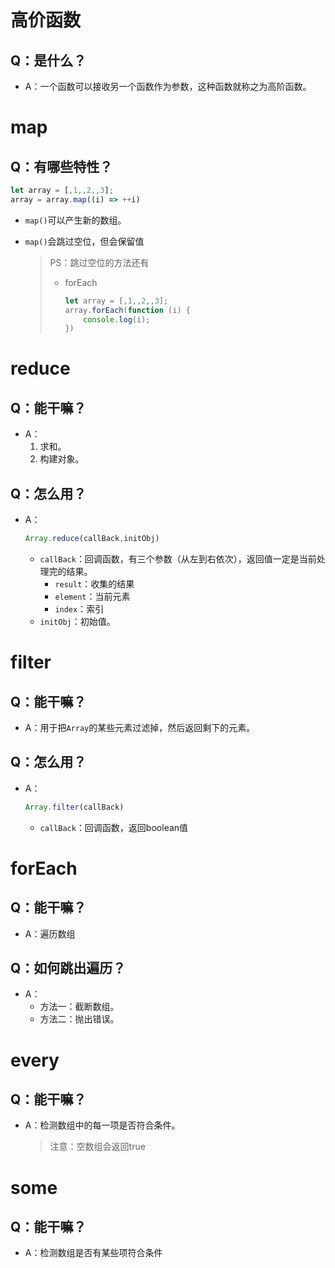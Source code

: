 # 高价函数

## Q：是什么？

* A：一个函数可以接收另一个函数作为参数，这种函数就称之为高阶函数。

# map

## Q：有哪些特性？

````javascript
let array = [,1,,2,,3];
array = array.map((i) => ++i)
````

* `map()`可以产生新的数组。

* `map()`会跳过空位，但会保留值

  > PS：跳过空位的方法还有
  >
  > * forEach
  >
  >   ````javascript
  >   let array = [,1,,2,,3];
  >   array.forEach(function (i) {
  >       console.log(i);
  >   })
  >   ````

# reduce

## Q：能干嘛？

* A：
  1. 求和。
  2. 构建对象。

## Q：怎么用？

* A：

  ````javascript
  Array.reduce(callBack,initObj)
  ````

  * `callBack`：回调函数，有三个参数（从左到右依次），返回值一定是当前处理完的结果。
    * `result`：收集的结果
    * `element`：当前元素
    * `index`：索引
  * `initObj`：初始值。

# filter

## Q：能干嘛？

* A：用于把`Array`的某些元素过滤掉，然后返回剩下的元素。

## Q：怎么用？

* A：

  ````javascript
  Array.filter(callBack)
  ````

  * `callBack`：回调函数，返回boolean值

# forEach

## Q：能干嘛？

* A：遍历数组

## Q：如何跳出遍历？

* A：
  * 方法一：截断数组。
  * 方法二：抛出错误。

# every

## Q：能干嘛？

* A：检测数组中的每一项是否符合条件。

  > 注意：空数组会返回true

# some

## Q：能干嘛？

* A：检测数组是否有某些项符合条件